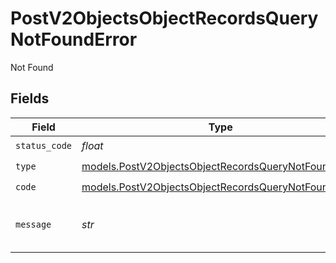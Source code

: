 # PostV2ObjectsObjectRecordsQueryNotFoundError

Not Found


## Fields

| Field                                                                                                          | Type                                                                                                           | Required                                                                                                       | Description                                                                                                    | Example                                                                                                        |
| -------------------------------------------------------------------------------------------------------------- | -------------------------------------------------------------------------------------------------------------- | -------------------------------------------------------------------------------------------------------------- | -------------------------------------------------------------------------------------------------------------- | -------------------------------------------------------------------------------------------------------------- |
| `status_code`                                                                                                  | *float*                                                                                                        | :heavy_check_mark:                                                                                             | N/A                                                                                                            |                                                                                                                |
| `type`                                                                                                         | [models.PostV2ObjectsObjectRecordsQueryNotFoundType](../models/postv2objectsobjectrecordsquerynotfoundtype.md) | :heavy_check_mark:                                                                                             | N/A                                                                                                            |                                                                                                                |
| `code`                                                                                                         | [models.PostV2ObjectsObjectRecordsQueryNotFoundCode](../models/postv2objectsobjectrecordsquerynotfoundcode.md) | :heavy_check_mark:                                                                                             | N/A                                                                                                            |                                                                                                                |
| `message`                                                                                                      | *str*                                                                                                          | :heavy_check_mark:                                                                                             | N/A                                                                                                            | The referenced object was not found.                                                                           |